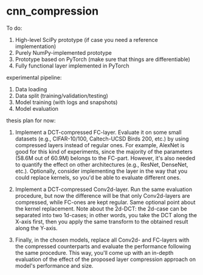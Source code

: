 # cnn_compression

To do:
1. High-level SciPy prototype (if case you need a reference implementation)
2. Purely NumPy-implemented prototype
3. Prototype based on PyTorch (make sure that things are differentiable)
4. Fully functional layer implemented in PyTorch

experimental pipeline:
1. Data loading
2. Data split (training/validation/testing)
3. Model training (with logs and snapshots)
4. Model evaluation

thesis plan for now:
1) Implement a DCT-compressed FC-layer. Evaluate it on some small datasets (e.g., CIFAR-10/100, Caltech-UCSD Birds 200, etc.) by using compressed layers instead of regular ones. For example, AlexNet is good for this kind of experiments, since the majority of the parameters (58.6M out of 60.9M) belongs to the FC-part. However, it's also needed to quantify the effect on other architectures (e.g., ResNet, DenseNet, etc.). Optionally, consider implementing the layer in the way that you could replace kernels, so you'd be able to evaluate different ones.

2) Implement a DCT-compressed Conv2d-layer. Run the same evaluation procedure, but now the difference will be that only Conv2d-layers are compressed, while FC-ones are kept regular. Same optional point about the kernel replacement. Note about the 2d-DCT: the 2d-case can be separated into two 1d-cases; in other words, you take the DCT along the X-axis first, then you apply the same transform to the obtained result along the Y-axis.

3) Finally, in the chosen models, replace all Conv2d- and FC-layers with the compressed counterparts and evaluate the performance following the same procedure. This way, you'll come up with an in-depth evaluation of the effect of the proposed layer compression approach on model's performance and size.
